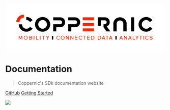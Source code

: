 ![logo](_media/coppernic.jpg)

# Documentation

> Coppernic's SDk documentation website

[GitHub](https://github.com/Coppernic/coppernic.github.io)
[Getting Started](#documentation)

![](#f0f0f0)
